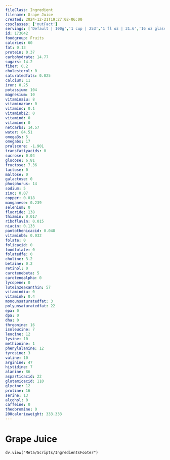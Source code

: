 ```yaml
---
fileClass: Ingredient
filename: Grape Juice
created: 2024-12-21T19:27:02-06:00
cssclasses: ['nutFact']
servings: ['Default | 100g','1 cup | 253','1 fl oz | 31.6','16 oz glass | 506']
id: 173042
foodgroup: Fruits
calories: 60
fat: 0.13
protein: 0.37
carbohydrate: 14.77
sugars: 14.2
fiber: 0.2
cholesterol: 0
saturatedfats: 0.025
calcium: 11
iron: 0.25
potassium: 104
magnesium: 10
vitaminaiu: 8
vitaminarae: 0
vitaminc: 0.1
vitaminb12: 0
vitamind: 0
vitamine: 0
netcarbs: 14.57
water: 84.51
omega3s: 5
omega6s: 17
pralscore: -1.901
transfattyacids: 0
sucrose: 0.04
glucose: 6.81
fructose: 7.36
lactose: 0
maltose: 0
galactose: 0
phosphorus: 14
sodium: 5
zinc: 0.07
copper: 0.018
manganese: 0.239
selenium: 0
fluoride: 138
thiamin: 0.017
riboflavin: 0.015
niacin: 0.133
pantothenicacid: 0.048
vitaminb6: 0.032
folate: 0
folicacid: 0
foodfolate: 0
folatedfe: 0
choline: 3.2
betaine: 0.2
retinol: 0
carotenebeta: 5
carotenealpha: 0
lycopene: 0
luteinzeaxanthin: 57
vitamindiu: 0
vitamink: 0.4
monounsaturatedfat: 3
polyunsaturatedfat: 22
epa: 0
dpa: 0
dha: 0
threonine: 16
isoleucine: 7
leucine: 12
lysine: 10
methionine: 1
phenylalanine: 12
tyrosine: 3
valine: 10
arginine: 47
histidine: 7
alanine: 86
asparticacid: 22
glutamicacid: 110
glycine: 12
proline: 16
serine: 13
alcohol: 0
caffeine: 0
theobromine: 0
200calorieweight: 333.333
---
```


# Grape Juice

```dataviewjs
dv.view("Meta/Scripts/IngredientsFooter")
```